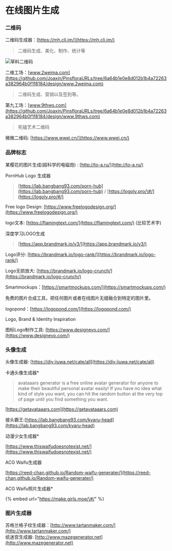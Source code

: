 # 在线图片生成

### 二维码

二维码生成器：[https://mh.cli.im/](https://mh.cli.im/)

> 二维码生成、美化、制作、统计等

![&#x8349;&#x6599;&#x4E8C;&#x7EF4;&#x7801;](https://i.imgur.com/NqIFL7t.png)

二维工场：[www.2weima.com](https://github.com/Joaxin/PinsfloraURLs/tree/6a64b1e0e8d012b1b4a72263a382964b0f1f8184/design/www.2weima.com)

> 二维码生成、营销以及签到等。

第九工场：[www.9thws.com](https://github.com/Joaxin/PinsfloraURLs/tree/6a64b1e0e8d012b1b4a72263a382964b0f1f8184/design/www.9thws.com)

> 死磕艺术二维码

微微二维码: [https://www.wwei.cn/](https://www.wwei.cn/)

### 品牌标志

某樱花的图片生成\(超科学的电磁炮\) : [http://to-a.ru/](http://to-a.ru/)

PornHub Logo 生成器

> [https://lab.bangbang93.com/porn-hub](https://lab.bangbang93.com/porn-hub) / [https://logoly.pro/\#/](https://logoly.pro/#/)

Free logo Design: [https://www.freelogodesign.org/](https://www.freelogodesign.org/)

logo文本: [https://flamingtext.com/](https://flamingtext.com/) \(比较艺术字\)

深度学习LOGO生成

> [https://app.brandmark.io/v3/](https://app.brandmark.io/v3/)

Logo评分: [https://brandmark.io/logo-rank/](https://brandmark.io/logo-rank/)

Logo无损放大: [https://brandmark.io/logo-crunch/](https://brandmark.io/logo-crunch/)

Smartmockups：[https://smartmockups.com/](https://smartmockups.com/)

免费的图片合成工具，把任何图片或者在线图片无缝融合到特定的图片里。

logopond：[https://logopond.com/](https://logopond.com/)

Logo, Brand & Identity Inspiration

图标Logo制作工具: [https://www.designevo.com/](https://www.designevo.com/)

### 头像生成

头像生成器: [https://diy.jiuwa.net/cate/all](https://diy.jiuwa.net/cate/all)

卡通头像生成器\*

> avataaars generator is a free online avatar generator for anyone to make their beautiful personal avatar easily! If you have no idea what kind of style you want, you can hit the random button at the very top of page until you find something you want.

[https://getavataaars.com](https://getavataaars.com)

接头霸王:[https://lab.bangbang93.com/kyaru-head](https://lab.bangbang93.com/kyaru-head)

动漫少女生成器\*

[https://www.thiswaifudoesnotexist.net/](https://www.thiswaifudoesnotexist.net/)

ACG Waifu生成器

[https://reed-chan.github.io/Random-waifu-generater/](https://reed-chan.github.io/Random-waifu-generater/)

ACG Waifu照片生成器\*

{% embed url="https://make.girls.moe/\#/" %}

### 图片生成器

苏格兰格子纹生成器：[http://www.tartanmaker.com/](http://www.tartanmaker.com/)  
纸迷宫生成器: [http://www.mazegenerator.net](http://www.mazegenerator.net)

